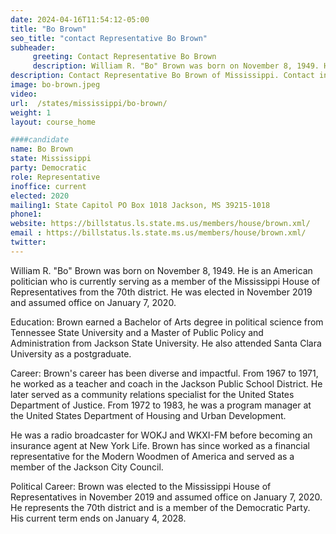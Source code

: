```yaml
---
date: 2024-04-16T11:54:12-05:00
title: "Bo Brown"
seo_title: "contact Representative Bo Brown"
subheader:
     greeting: Contact Representative Bo Brown
     description: William R. "Bo" Brown was born on November 8, 1949. He is an American politician who is currently serving as a member of the Mississippi House of Representatives from the 70th district. He was elected in November 2019 and assumed office on January 7, 2020.
description: Contact Representative Bo Brown of Mississippi. Contact information for Bo Brown includes email address, phone number, and mailing address.
image: bo-brown.jpeg
video:
url:  /states/mississippi/bo-brown/
weight: 1
layout: course_home

####candidate
name: Bo Brown
state: Mississippi
party: Democratic
role: Representative
inoffice: current
elected: 2020
mailing1: State Capitol PO Box 1018 Jackson, MS 39215-1018
phone1:
website: https://billstatus.ls.state.ms.us/members/house/brown.xml/
email : https://billstatus.ls.state.ms.us/members/house/brown.xml/
twitter:
---
```


William R. "Bo" Brown was born on November 8, 1949. He is an American politician who is currently serving as a member of the Mississippi House of Representatives from the 70th district. He was elected in November 2019 and assumed office on January 7, 2020.

Education:
Brown earned a Bachelor of Arts degree in political science from Tennessee State University and a Master of Public Policy and Administration from Jackson State University. He also attended Santa Clara University as a postgraduate.

Career:
Brown's career has been diverse and impactful. From 1967 to 1971, he worked as a teacher and coach in the Jackson Public School District. He later served as a community relations specialist for the United States Department of Justice. From 1972 to 1983, he was a program manager at the United States Department of Housing and Urban Development.

He was a radio broadcaster for WOKJ and WKXI-FM before becoming an insurance agent at New York Life. Brown has since worked as a financial representative for the Modern Woodmen of America and served as a member of the Jackson City Council.

Political Career:
Brown was elected to the Mississippi House of Representatives in November 2019 and assumed office on January 7, 2020. He represents the 70th district and is a member of the Democratic Party. His current term ends on January 4, 2028.
